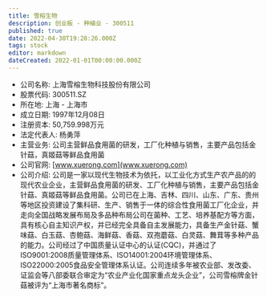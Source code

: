 ```yaml
---
title: 雪榕生物
description: 创业板 - 种植业 - 300511
published: true
date: 2022-04-30T19:28:26.000Z
tags: stock
editor: markdown
dateCreated: 2022-01-01T00:00:00.000Z
---
```


- 公司名称: 上海雪榕生物科技股份有限公司
- 股票代码: 300511.SZ
- 所在地: 上海 - 上海市
- 成立日期: 1997年12月08日
- 注册资本: 50,759.998万元
- 法定代表人: 杨勇萍
- 主营业务: 公司主营鲜品食用菌的研发，工厂化种植与销售，主要产品包括金针菇，真姬菇等鲜品食用菌
- 公司官网: [www.xuerong.com](www.xuerong.com)
- 公司介绍: 公司是一家以现代生物技术为依托，以工业化方式生产农产品的的现代农业企业，主营鲜品食用菌的研发、工厂化种植与销售，主要产品包括金针菇、真姬菇等鲜品食用菌。公司已在上海、吉林、四川、山东、广东、贵州等地区投资建设了集科研、生产、销售于一体的综合性食用菌工厂化企业，并走向全国战略发展布局及多品种布局公司在菌种、工艺、培养基配方等方面，具有核心自主知识产权，并已经完全具备自主发展能力，具备生产金针菇、蟹味菇、白玉菇、杏鲍菇、海鲜菇、香菇、双孢蘑菇、白灵菇、舞茸等多种产品的能力。公司经过了中国质量认证中心的认证(CQC)，并通过了ISO9001:2008质量管理体系、ISO14001:2004环境管理体系、ISO22000:2005食品安全管理体系认证。公司连续多年被农业部、发改委、证监会等八部委联合审定为“农业产业化国家重点龙头企业”，公司雪榕牌金针菇被评为“上海市著名商标”。


